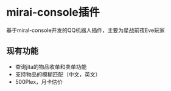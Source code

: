 # mirai-console插件
基于miral-console开发的QQ机器人插件，主要为星战前夜Eve玩家

## 现有功能
- 查询jita的物品收单和卖单功能
- 支持物品的模糊匹配（中文，英文）
- 500Plex，月卡估价

